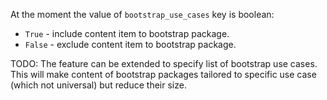 
At the moment the value of `bootstrap_use_cases` key is boolean:
* `True` - include content item to bootstrap package.
* `False` - exclude content item to bootstrap package.

TODO:
The feature can be extended to specify list of bootstrap use cases.
This will make content of bootstrap packages tailored to specific use case
(which not universal) but reduce their size.

